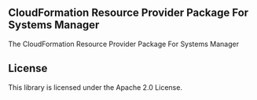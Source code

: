 ## CloudFormation Resource Provider Package For Systems Manager

The CloudFormation Resource Provider Package For Systems Manager

## License

This library is licensed under the Apache 2.0 License. 
